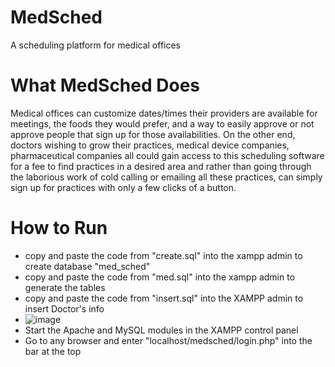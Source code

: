 # MedSched
A scheduling platform for medical offices

# What MedSched Does
Medical offices can customize dates/times their providers are available for meetings, the foods they would prefer, and a way to easily approve or not approve people that sign up for those availabilities.
On the other end, doctors wishing to grow their practices, medical device companies, pharmaceutical companies all could gain access to this scheduling software for a fee to find practices in a desired area and
rather than going through the laborious work of cold calling or emailing all these practices, can simply sign up for practices with only a few clicks of a button.

# How to Run
- copy and paste the code from "create.sql" into the xampp admin to create database "med_sched"
- copy and paste the code from "med.sql" into the xampp admin to generate the tables
- copy and paste the code from "insert.sql" into the XAMPP admin to insert Doctor's info
- ![image](https://github.com/ethanluu333/medsched/assets/60045116/fe984c7f-76ab-4f24-8b87-cd4b5993fb33)
- Start the Apache and MySQL modules in the XAMPP control panel 
- Go to any browser and enter "localhost/medsched/login.php" into the bar at the top 

